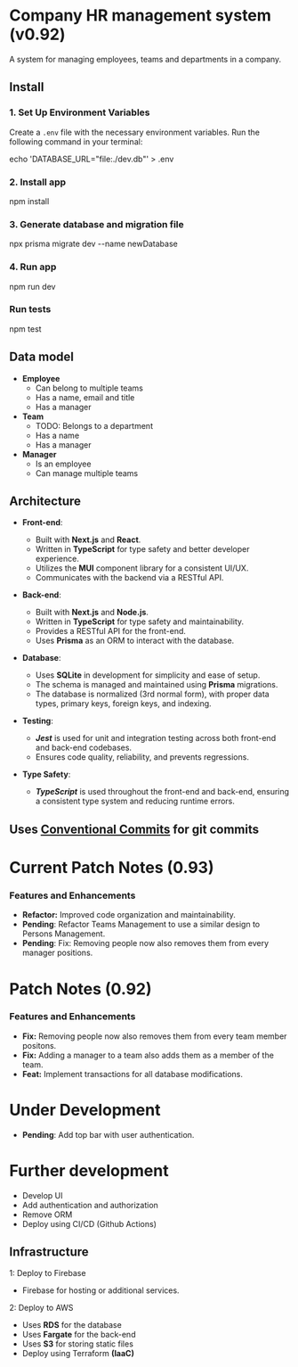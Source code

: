 # Company HR management system (v0.92)

A system for managing employees, teams and departments in a company.

## Install

### 1. Set Up Environment Variables

Create a `.env` file with the necessary environment variables. Run the following command in your terminal:

echo 'DATABASE_URL="file:./dev.db"' > .env

### 2. Install app

npm install

### 3. Generate database and migration file

npx prisma migrate dev --name newDatabase

### 4. Run app

npm run dev

### Run tests

npm test

## Data model

- **Employee**
  - Can belong to multiple teams
  - Has a name, email and title
  - Has a manager
- **Team**
  - TODO: Belongs to a department
  - Has a name
  - Has a manager
- **Manager**
  - Is an employee
  - Can manage multiple teams

## Architecture

- **Front-end**:

  - Built with **Next.js** and **React**.
  - Written in **TypeScript** for type safety and better developer experience.
  - Utilizes the **MUI** component library for a consistent UI/UX.
  - Communicates with the backend via a RESTful API.

- **Back-end**:

  - Built with **Next.js** and **Node.js**.
  - Written in **TypeScript** for type safety and maintainability.
  - Provides a RESTful API for the front-end.
  - Uses **Prisma** as an ORM to interact with the database.

- **Database**:

  - Uses **SQLite** in development for simplicity and ease of setup.
  - The schema is managed and maintained using **Prisma** migrations.
  - The database is normalized (3rd normal form), with proper data types, primary keys, foreign keys, and indexing.

- **Testing**:

  - **_Jest_** is used for unit and integration testing across both front-end and back-end codebases.
  - Ensures code quality, reliability, and prevents regressions.

- **Type Safety**:
  - **_TypeScript_** is used throughout the front-end and back-end, ensuring a consistent type system and reducing runtime errors.

## Uses [Conventional Commits](https://www.conventionalcommits.org/en/v1.0.0/) for git commits

# Current Patch Notes (0.93)

### Features and Enhancements

- **Refactor:** Improved code organization and maintainability.
- **Pending**: Refactor Teams Management to use a similar design to Persons Management.
- **Pending**: Fix: Removing people now also removes them from every manager positions.

# Patch Notes (0.92)

### Features and Enhancements

- **Fix:** Removing people now also removes them from every team member positons.
- **Fix:** Adding a manager to a team also adds them as a member of the team.
- **Feat:** Implement transactions for all database modifications.

# Under Development
- **Pending**: Add top bar with user authentication.

# Further development

- Develop UI
- Add authentication and authorization
- Remove ORM
- Deploy using CI/CD (Github Actions)

## Infrastructure

1: Deploy to Firebase

- Firebase for hosting or additional services.

2: Deploy to AWS

- Uses **RDS** for the database
- Uses **Fargate** for the back-end
- Uses **S3** for storing static files
- Deploy using Terraform **(IaaC)**
